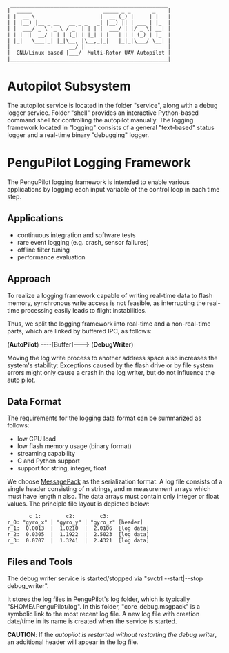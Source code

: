      ___________________________________________________
    |  _____                       _____ _ _       _    |
    | |  __ \                     |  __ (_) |     | |   |
    | | |__) |__ _ __   __ _ _   _| |__) || | ___ | |_  |
    | |  ___/ _ \ '_ \ / _` | | | |  ___/ | |/ _ \| __| |
    | | |  |  __/ | | | (_| | |_| | |   | | | (_) | |_  |
    | |_|   \___|_| |_|\__, |\__,_|_|   |_|_|\___/ \__| |
    |                   __/ |                           |
    |  GNU/Linux based |___/  Multi-Rotor UAV Autopilot |
    |___________________________________________________|


Autopilot Subsystem
===================
The autopilot service is located in the folder "service",
along with a debug logger service.
Folder "shell" provides an interactive Python-based command shell
for controlling the autopilot manually.
The logging framework located in "logging" consists of a
general "text-based" status logger and a real-time
binary "debugging" logger.


PenguPilot Logging Framework
============================

The PenguPilot logging framework is intended to enable various applications
by logging each input variable of the control loop in each time step.

Applications
------------

   * continuous integration and software tests
   * rare event logging (e.g. crash, sensor failures)
   * offline filter tuning
   * performance evaluation

Approach
--------
To realize a logging framework capable of writing real-time data to
flash memory, synchronous write access is not feasible,
as interrupting the real-time processing easily leads to flight instabilities.

Thus, we split the logging framework into real-time and a non-real-time
parts, which are linked by buffered IPC, as follows:

(**AutoPilot**) ----[Buffer]---> (**DebugWriter**)

Moving the log write process to another address space also increases the system's stability:
Exceptions caused by the flash drive or by file system errors might only cause
a crash in the log writer, but do not influence the auto pilot.

Data Format
-----------
The requirements for the logging data format can be summarized as follows:

   * low CPU load
   * low flash memory usage (binary format)
   * streaming capability
   * C and Python support
   * support for string, integer, float

We choose [MessagePack](http://www.msgpack.org) as the serialization format.
A log file consists of a single header consisting of n strings,
and m measurement arrays which must have length n also.
The data arrays must contain only integer or float values.
The principle file layout is depicted below:

           c_1:        c2:        c3:
    r_0: "gyro_x" | "gyro_y" | "gyro_z" [header]
    r_1:  0.0013  |  1.0210  |  2.0106  [log data]
    r_2:  0.0305  |  1.1922  |  2.5023  [log data]
    r_3:  0.0707  |  1.3241  |  2.4321  [log data]

Files and Tools
---------------
The debug writer service is started/stopped via "svctrl --start|--stop debug_writer".

It stores the log files in PenguPilot's log folder, which is typically "$HOME/.PenguPilot/log".
In this folder, "core_debug.msgpack" is a symbolic link to the most recent log file.
A new log file with creation date/time in its name is created when the service is started.

**CAUTION**: If the *autopilot is restarted without restarting the debug writer*,
an additional header will appear in the log file.



